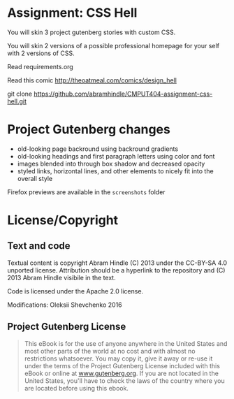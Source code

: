 Assignment: CSS Hell
====================

You will skin 3 project gutenberg stories with custom CSS.

You will skin 2 versions of a possible professional homepage for your
self with 2 versions of CSS.

Read requirements.org

Read this comic http://theoatmeal.com/comics/design_hell

git clone https://github.com/abramhindle/CMPUT404-assignment-css-hell.git

Project Gutenberg changes
====================
 - old-looking page backround using backround gradients
 - old-looking headings and first paragraph letters using color and font
 - images blended into through box shadow and decreased opacity
 - styled links, horizontal lines, and other elements to nicely fit into the overall style

Firefox previews are available in the `screenshots` folder

License/Copyright
=================

## Text and code
Textual content is copyright Abram Hindle (C) 2013 under the CC-BY-SA
4.0 unported license. Attribution should be a hyperlink to the
repository and (C) 2013 Abram Hindle visibile in the text.

Code is licensed under the Apache 2.0 license.

Modifications: Oleksii Shevchenko 2016

## Project Gutenberg License
> This eBook is for the use of anyone anywhere in the United States and
> most other parts of the world at no cost and with almost no
> restrictions whatsoever. You may copy it, give it away or re-use it
> under the terms of the Project Gutenberg License included with this
> eBook or online at www.gutenberg.org. If you are not located in the
> United States, you'll have to check the laws of the country where you
> are located before using this ebook.


